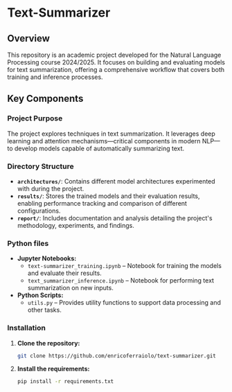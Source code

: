 # Text-Summarizer

## Overview

This repository is an academic project developed for the Natural Language Processing course 2024/2025. It focuses on building and evaluating models for text summarization, offering a comprehensive workflow that covers both training and inference processes.

## Key Components

### Project Purpose

The project explores techniques in text summarization. It leverages deep learning and attention mechanisms—critical components in modern NLP—to develop models capable of automatically summarizing text.

### Directory Structure

- **`architectures/`**: Contains different model architectures experimented with during the project.
- **`results/`**: Stores the trained models and their evaluation results, enabling performance tracking and comparison of different configurations.
- **`report/`**: Includes documentation and analysis detailing the project's methodology, experiments, and findings.

### Python files

- **Jupyter Notebooks:**
  - `text-summarizer_training.ipynb` – Notebook for training the models and evaluate their results.
  - `text_summarizer_inference.ipynb` – Notebook for performing text summarization on new inputs.
- **Python Scripts:**
  - `utils.py` – Provides utility functions to support data processing and other tasks.

### Installation

1. **Clone the repository:**
   ```bash
   git clone https://github.com/enricoferraiolo/text-summarizer.git 
2. **Install the requirements:**
    ```bash
    pip install -r requirements.txt
